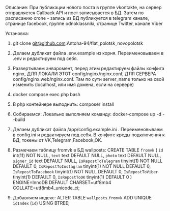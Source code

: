 Описание:
При публикации нового поста в группе vkontakte, на сервер отправляется Callback API и пост записывается в БД.
Затем по расписанию crone - запись из БД публикуется в telegram канале, странице facebook, группе odnoklassniki, странице Twitter, канале Viber

Установка:
1. git clone git@github.com:Antoha-94/flat_polotsk_novopolotsk

2. Делаем дубликат файла .env.example из корня. Переименовываем в .env и редактируем под себя.

3. Развертываем энваромент, перед этим редактируем файлы конфига nginx, ДЛЯ ЛОКАЛИ ЭТОТ config/nginx/nginx.conf, ДЛЯ СЕРВЕРА config/nginx.web/nginx.conf. Там по сути server_name только на свой изменить (localhost, или имя домена, если на сервере)

4. docker compose exec php bash
5. В php контейнере выподнить: composer install 

6. Собираемся: 
Локально выполняем команду: docker-compose up -d --build

7. Делаем дубликат файла /app/config.example.ini . Переименовываем в config.ini и редактируем под себя. В конфиге креды подключения к БД, токены от VK,Telegram,Facebook,OK.

8. Размечаем таблицу fromvk в БД wallposts:
CREATE TABLE `fromvk` (
  `id` int(11) NOT NULL,
  `text` text DEFAULT NULL,
  `photo` text DEFAULT NULL,
  `signer_id` text DEFAULT NULL,
  `IsRepostToTelegram` tinyint(1) NOT NULL DEFAULT 0,
  `IsRepostToInstagram` tinyint(1) NOT NULL DEFAULT 0,
  `IsRepostToFacebook` tinyint(1) NOT NULL DEFAULT 0,
  `IsRepostToViber` tinyint(1) DEFAULT 0,
  `IsRepostToOK` tinyint(1) DEFAULT 0
) ENGINE=InnoDB DEFAULT CHARSET=utf8mb4 COLLATE=utf8mb4_unicode_ci;

9. Добавляем индекс: ALTER TABLE `wallposts`.`fromvk` ADD UNIQUE `idIndex` (`id`) USING BTREE;
